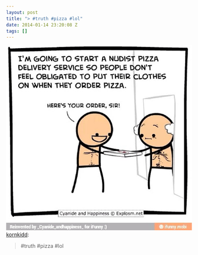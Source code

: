 ```yaml
---
layout: post
title: "> #truth #pizza #lol"
date: 2014-01-14 23:20:08 Z
tags: []
---
```

![](/media/2014/01/73349344730.jpg)
[kornkidd](http://kornkidd.tumblr.com/post/73346011998/truth-pizza-lol):

> #truth #pizza #lol
